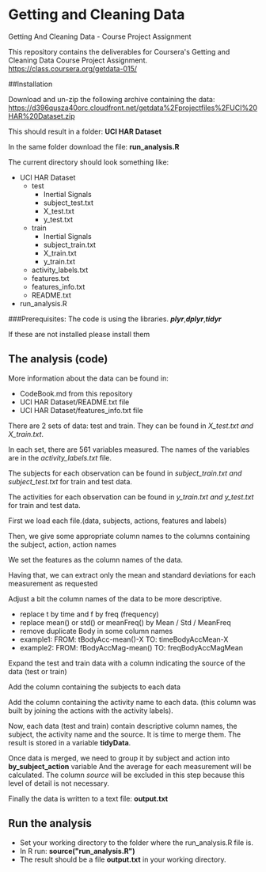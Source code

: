 # Getting and Cleaning Data
Getting And Cleaning Data - Course Project Assignment

This repository contains the deliverables for Coursera's Getting and Cleaning Data Course Project Assignment. 
https://class.coursera.org/getdata-015/ 

##Installation

Download and un-zip the following archive containing the data:
https://d396qusza40orc.cloudfront.net/getdata%2Fprojectfiles%2FUCI%20HAR%20Dataset.zip

This should result in a folder: __UCI HAR Dataset__

In the same folder download the file: __run_analysis.R__

The current directory should look something like:

* UCI HAR Dataset
    * test
        + Inertial Signals
        + subject_test.txt
	    + X_test.txt
	    + y_test.txt
    * train
	    + Inertial Signals
	    + subject_train.txt
	    + X_train.txt
	    + y_train.txt
    * activity_labels.txt
    * features.txt
    * features_info.txt
    * README.txt
* run_analysis.R

###Prerequisites:
The code is using the libraries. __*plyr*__,__*dplyr*__,__*tidyr*__

If these are not installed please install them

## The analysis (code)
More information about the data can be found in:

* CodeBook.md from this repository
* UCI HAR Dataset/README.txt file
* UCI HAR Dataset/features_info.txt file


There are 2 sets of data: test and train. They can be found in *X_test.txt and X_train.txt*. 

In each set, there are 561 variables measured. The names of the variables are in the *activity_labels.txt* file. 

The subjects for each observation can be found in *subject_train.txt and subject_test.txt* for train and test data. 

The activities for each observation can be found in *y_train.txt and y_test.txt* for train and test data. 

First we load each file.(data, subjects, actions, features and labels)

Then, we give some appropriate column names to the columns containing the subject, action, action names

We set the features as the column names of the data.

Having that, we can extract only the mean and standard deviations for each measurement as requested

Adjust a bit the column names of the data to be more descriptive. 

*    replace t by time and f by freq (frequency)
*    replace mean() or std() or meanFreq() by Mean / Std / MeanFreq
*    remove duplicate Body in some column names
*    example1: FROM: tBodyAcc-mean()-X TO: timeBodyAccMean-X
*    example2: FROM: fBodyAccMag-mean() TO: freqBodyAccMagMean

Expand the test and train data with a column indicating the source of the data (test or train)

Add the column containing the subjects to each data

Add the column containing the activity name to each data. (this column was built by joining the actions with the activity labels). 

Now, each data (test and train) contain descriptive column names, the subject, the activity name and the source.
It is time to merge them. The result is stored in a variable __tidyData__. 

Once data is merged, we need to group it by subject and action into __by_subject_action__ variable 
And the average for each measurement will be calculated. The column *source* will be excluded in this step because this level of detail is not necessary.

Finally the data is written to a text file: __output.txt__

## Run the analysis

* Set your working directory to the folder where the run_analysis.R file is.
* In R run: __source("run_analysis.R")__
* The result should be a file __output.txt__ in your working directory.


